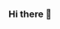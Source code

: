 ### Hi there 👋

<!--
**Beta-Cygni-A/Beta-Cygni-A** is a ✨ _special_ ✨ repository because its `README.md` (this file) appears on your GitHub profile.

Here are some ideas to get you started:

###- 🔭 I’m currently working on learning C++
- 🌱 I’m currently learning C++ from www.learncpp.com
- 👯 I’m looking to collaborate on about anything that I can contribute to with C++
- 🤔 I’m looking for help with ...
- 💬 Ask me about ...
- 📫 How to reach me: ...
- 😄 Pronouns: ...
- ⚡ Fun fact: I use the following software for programming: Neovim, Cygwin (for GDB and g++) and Cmake. 
-    Sometimes also use Notepad++, VSCodium, TEA, and Godot.
-->
